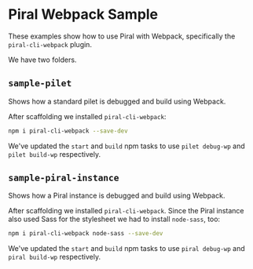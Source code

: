 # Piral Webpack Sample

These examples show how to use Piral with Webpack, specifically the `piral-cli-webpack` plugin.

We have two folders.

## `sample-pilet`

Shows how a standard pilet is debugged and build using Webpack.

After scaffolding we installed `piral-cli-webpack`:

```sh
npm i piral-cli-webpack --save-dev
```

We've updated the `start` and `build` npm tasks to use `pilet debug-wp` and `pilet build-wp` respectively.

## `sample-piral-instance`

Shows how a Piral instance is debugged and build using Webpack.

After scaffolding we installed `piral-cli-webpack`. Since the Piral instance also used Sass for the stylesheet we had to install `node-sass`, too:

```sh
npm i piral-cli-webpack node-sass --save-dev
```

We've updated the `start` and `build` npm tasks to use `piral debug-wp` and `piral build-wp` respectively.